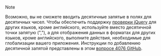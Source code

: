 > [!NOTE]
> Возможно, вы не сможете вводить десятичные запятые в полях для десятичных чисел. Чтобы обеспечить поддержку [проверки jQuery](https://jqueryvalidation.org/) для других языков, кроме английского, используйте вместо десятичной точки запятую (","), а для отображения данных в форматах для других языков, кроме английского, выполните действия, необходимые для глобализации вашего приложения. Инструкции по добавлению десятичной запятой представлены в этом [вопросе 4076 GitHub](https://github.com/aspnet/Docs/issues/4076#issuecomment-326590420).